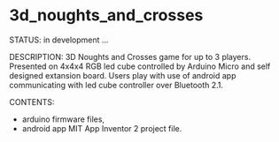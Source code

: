 # 3d_noughts_and_crosses
STATUS: in development ...

DESCRIPTION:
3D Noughts and Crosses game for up to 3 players. 
Presented on 4x4x4 RGB led cube controlled by Arduino Micro and self designed extansion board. 
Users play with use of android app communicating with led cube controller over Bluetooth 2.1. 

CONTENTS:
 - arduino firmware files,
 - android app MIT App Inventor 2 project file.
